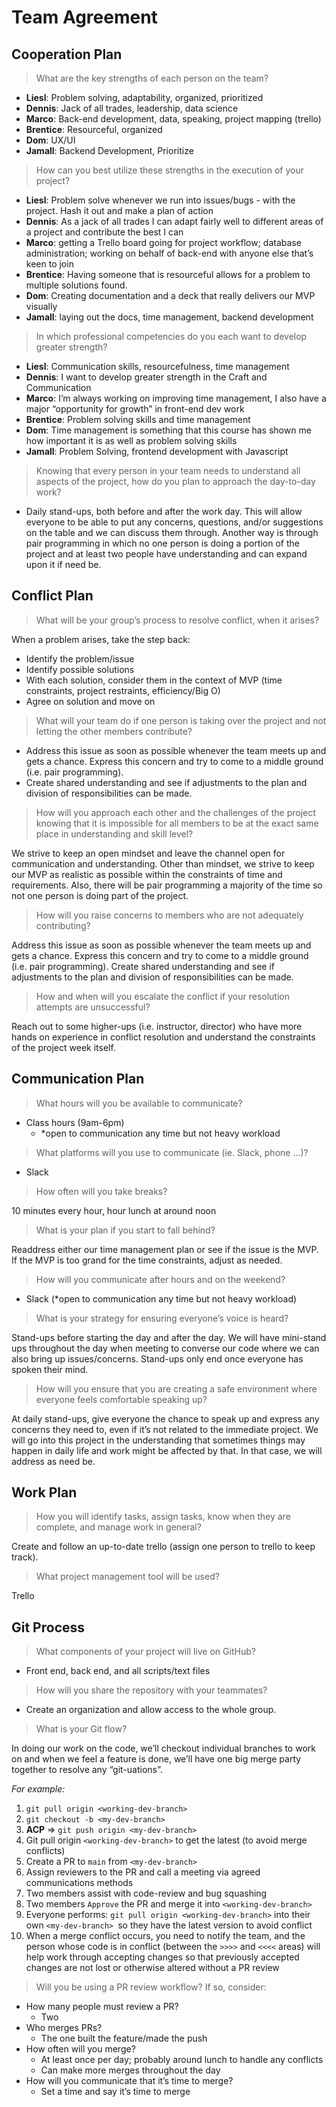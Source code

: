 # Team Agreement

## Cooperation Plan

> What are the key strengths of each person on the team?

- **Liesl**: Problem solving, adaptability, organized, prioritized
- **Dennis**: Jack of all trades, leadership, data science
- **Marco**: Back-end development, data, speaking, project mapping (trello)
- **Brentice**: Resourceful, organized  
- **Dom**: UX/UI
- **Jamall**: Backend Development, Prioritize

> How can you best utilize these strengths in the execution of your project?

- **Liesl**: Problem solve whenever we run into issues/bugs   - with the project. Hash it out and make a plan of action
- **Dennis**: As a jack of all trades I can adapt fairly well to different areas of a project and contribute the best I can
- **Marco**: getting a Trello board going for project workflow; database administration; working on behalf of back-end with anyone else that’s keen to join
- **Brentice**: Having someone that is resourceful allows for a problem to multiple solutions found.  
- **Dom**: Creating documentation and a deck that really delivers our MVP visually
- **Jamall**: laying out the docs, time management, backend development

> In which professional competencies do you each want to develop greater strength?

- **Liesl**: Communication skills, resourcefulness, time management
- **Dennis**: I want to develop greater strength in the Craft and Communication
- **Marco**: I’m always working on improving time management, I also have a major “opportunity for growth” in front-end dev work
- **Brentice**: Problem solving skills and time management
- **Dom**: Time management is something that this course has shown me how important it is as well as problem solving skills
- **Jamall**: Problem Solving, frontend development with Javascript

> Knowing that every person in your team needs to understand all aspects of the project, how do you plan to approach the day-to-day work?

- Daily stand-ups, both before and after the work day. This will allow everyone to be able to put any concerns, questions, and/or suggestions on the table and we can discuss them through. Another way is through pair programming in which no one person is doing a portion of the project and at least two people have understanding and can expand upon it if need be.  

## Conflict Plan  

>What will be your group’s process to resolve conflict, when it arises?

When a problem arises, take the step back:

- Identify the problem/issue  
- Identify possible solutions
- With each solution, consider them in the context of MVP (time constraints, project restraints, efficiency/Big O)
- Agree on solution and move on
> What will your team do if one person is taking over the project and not letting the other members contribute?

- Address this issue as soon as possible whenever the team meets up and gets a chance. Express this concern and try to come to a middle ground (i.e. pair programming).  
- Create shared understanding and see if adjustments to the plan and division of responsibilities can be made.  

> How will you approach each other and the challenges of the project knowing that it is impossible for all members to be at the exact same place in understanding and skill level?

We strive to keep an open mindset and leave the channel open for communication and understanding. Other than mindset, we strive to keep our MVP as realistic as possible within the constraints of time and requirements. Also, there will be pair programming a majority of the time so not one person is doing part of the project.

> How will you raise concerns to members who are not adequately contributing?

Address this issue as soon as possible whenever the team meets up and gets a chance. Express this concern and try to come to a middle ground (i.e. pair programming). Create shared understanding and see if adjustments to the plan and division of responsibilities can be made.  

> How and when will you escalate the conflict if your resolution attempts are unsuccessful?

Reach out to some higher-ups (i.e. instructor, director) who have more hands on experience in conflict resolution and understand the constraints of the project week itself.  

## Communication Plan

> What hours will you be available to communicate?
- Class hours (9am-6pm)
    - *open to communication any time but not heavy workload 
> What platforms will you use to communicate (ie. Slack, phone …)?
- Slack
> How often will you take breaks?

10 minutes every hour, hour lunch at around noon

> What is your plan if you start to fall behind?

Readdress either our time management plan or see if the issue is the MVP. If the MVP is too grand for the time constraints, adjust as needed.  

> How will you communicate after hours and on the weekend?
- Slack (*open to communication any time but not heavy workload)

> What is your strategy for ensuring everyone’s voice is heard?

Stand-ups before starting the day and after the day. We will have mini-stand ups throughout the day when meeting to converse our code where we can also bring up issues/concerns. Stand-ups only end once everyone has spoken their mind.

> How will you ensure that you are creating a safe environment where everyone feels comfortable speaking up?

At daily stand-ups, give everyone the chance to speak up and express any concerns they need to, even if it’s not related to the immediate project. We will go into this project in the understanding that sometimes things may happen in daily life and work might be affected by that. In that case, we will address as need be.  

## Work Plan

> How you will identify tasks, assign tasks, know when they are complete, and manage work in general?

Create and follow an up-to-date trello (assign one person to trello to keep track).

> What project management tool will be used?

Trello

## Git Process  

> What components of your project will live on GitHub?

- Front end, back end, and all scripts/text files

> How will you share the repository with your teammates?

- Create an organization and allow access to the whole group.  

> What is your Git flow?

In doing our work on the code, we’ll checkout individual branches to work on and when we feel a feature is done, we’ll have one big merge party together to resolve any “git-uations”.  

*For example:*

1. `git pull origin <working-dev-branch>`
2. `git checkout -b <my-dev-branch>`
3. **ACP** => `git push origin <my-dev-branch>`
4. Git pull origin `<working-dev-branch>` to get the latest (to avoid merge conflicts)
5. Create a PR to `main` from `<my-dev-branch>`
6. Assign reviewers to the PR and call a meeting via agreed communications methods
7. Two members assist with code-review and bug squashing
8. Two members `Approve` the PR and merge it into `<working-dev-branch>`
9. Everyone performs: `git pull origin <working-dev-branch>` into their own `<my-dev-branch> `so they have the latest version to avoid conflict
10. When a merge conflict occurs, you need to notify the team, and the person whose code is in conflict (between the `>>>>` and `<<<<` areas) will help work through accepting changes so that previously accepted changes are not lost or otherwise altered without a PR review  


> Will you be using a PR review workflow? If so, consider:

- How many people must review a PR?
    - Two
- Who merges PRs?
    - The one built the feature/made the push  
- How often will you merge?
    - At least once per day; probably around lunch to handle any conflicts
    - Can make more merges throughout the day  
- How will you communicate that it’s time to merge?
    - Set a time and say it’s time to merge
